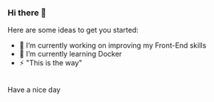### Hi there 👋



Here are some ideas to get you started:

- 🔭 I’m currently working on improving my Front-End skills
- 🌱 I’m currently learning Docker 
- ⚡ "This is the way"
<br />
Have a nice day
